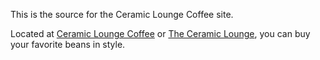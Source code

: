 This is the source for the Ceramic Lounge Coffee site.

Located at [Ceramic Lounge Coffee](https://ceramicloungecoffee.com) or [The Ceramic Lounge](https://theceramiclounge.com), you can buy your favorite beans in style.
